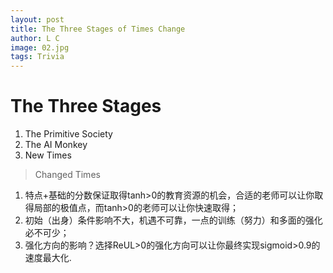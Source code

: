 ```yaml
---
layout: post
title: The Three Stages of Times Change
author: L C
image: 02.jpg
tags: Trivia
---
```


# The Three Stages
1. The Primitive Society  
2. The AI Monkey  
3. New Times  

> Changed Times

1. 特点+基础的分数保证取得tanh>0的教育资源的机会，合适的老师可以让你取得局部的极值点，而tanh>0的老师可以让你快速取得；
2. 初始（出身）条件影响不大，机遇不可靠，一点的训练（努力）和多面的强化必不可少；
3. 强化方向的影响？选择ReUL>0的强化方向可以让你最终实现sigmoid>0.9的速度最大化.



